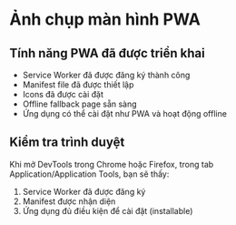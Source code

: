 # Ảnh chụp màn hình PWA

## Tính năng PWA đã được triển khai

- Service Worker đã được đăng ký thành công
- Manifest file đã được thiết lập
- Icons đã được cài đặt
- Offline fallback page sẵn sàng
- Ứng dụng có thể cài đặt như PWA và hoạt động offline

## Kiểm tra trình duyệt

Khi mở DevTools trong Chrome hoặc Firefox, trong tab Application/Application Tools, bạn sẽ thấy:

1. Service Worker đã được đăng ký
2. Manifest được nhận diện
3. Ứng dụng đủ điều kiện để cài đặt (installable)

